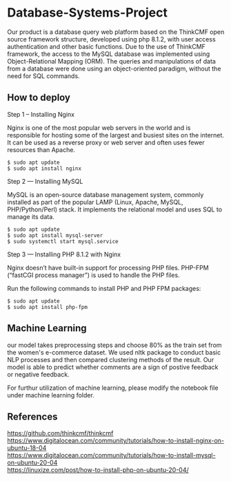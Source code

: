 # Database-Systems-Project

Our product is a database query web platform based on the ThinkCMF open source framework structure, developed using php 8.1.2, with user access authentication and other basic functions. Due to the use of ThinkCMF framework, the access to the MySQL database was implemented using Object-Relational Mapping (ORM). The queries and manipulations of data from a database were done using an object-oriented paradigm, without the need for SQL commands. 

## How to deploy

Step 1 – Installing Nginx

Nginx is one of the most popular web servers in the world and is responsible for hosting some of the largest and busiest sites on the internet. It can be used as a reverse proxy or web server and often uses fewer resources than Apache. 

```
$ sudo apt update
$ sudo apt install nginx
```

Step 2 — Installing MySQL

MySQL is an open-source database management system, commonly installed as part of the popular LAMP (Linux, Apache, MySQL, PHP/Python/Perl) stack. It implements the relational model and uses SQL to manage its data.

```
$ sudo apt update
$ sudo apt install mysql-server
$ sudo systemctl start mysql.service
```

Step 3 — Installing PHP 8.1.2 with Nginx

Nginx doesn’t have built-in support for processing PHP files. PHP-FPM (“fastCGI process manager”) is used to handle the PHP files.

Run the following commands to install PHP and PHP FPM packages:

```
$ sudo apt update
$ sudo apt install php-fpm
```


## Machine Learning

our model takes preprocessing
steps and choose 80% as the train set from the women's e-commerce
dataset. We used nltk package to conduct basic NLP processes and 
then compared clustering methods of the result. Our model is able to
predict whether comments  are a sign of postive feedback or negative
feedback. 

For furthur utilization of machine learning, please modify the notebook file
under machine learning folder.


## References

https://github.com/thinkcmf/thinkcmf <br />
https://www.digitalocean.com/community/tutorials/how-to-install-nginx-on-ubuntu-18-04 <br />
https://www.digitalocean.com/community/tutorials/how-to-install-mysql-on-ubuntu-20-04 <br />
https://linuxize.com/post/how-to-install-php-on-ubuntu-20-04/ <br />

